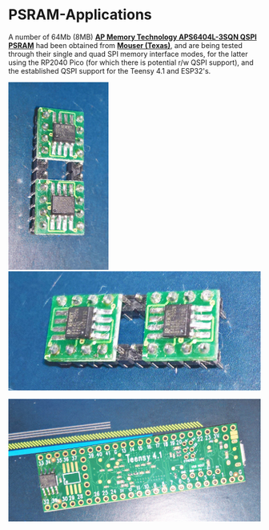 # PSRAM-Applications
A number of 64Mb (8MB) [**AP Memory Technology APS6404L-3SQN QSPI PSRAM**](https://www.mouser.com/ProductDetail/AP-Memory/APS6404L-3SQN-SN?qs=IS%252B4QmGtzzqCot9%252BeIJwKw%3D%3D) had been obtained from [**Mouser (Texas)**](https://www.mouser.com/), and are being tested through their single and quad SPI memory interface modes, for the latter using the RP2040 Pico (for which there is potential r/w QSPI support), and the established QSPI support for the Teensy 4.1 and ESP32's.

<p align="left">
<img src="images/AP-psram7.jpg" width="200" />  
<img src="images/AP-psram8.jpg" width="550" /> 
<br>
<p align="left">
<img src="images/Teensy41-psram1.jpg" width="550" />  
<br>

